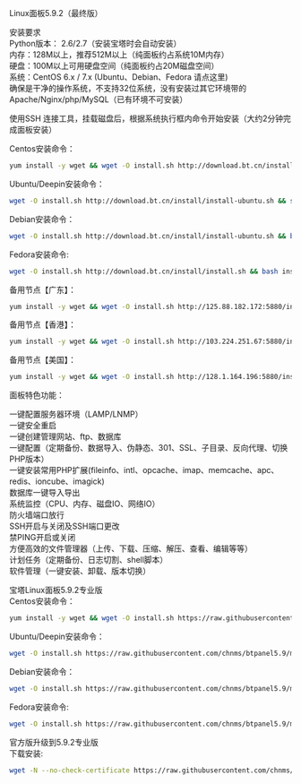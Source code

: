 Linux面板5.9.2（最终版）

安装要求  
Python版本： 2.6/2.7（安装宝塔时会自动安装）  
内存：128M以上，推荐512M以上（纯面板约占系统10M内存）  
硬盘：100M以上可用硬盘空间（纯面板约占20M磁盘空间）  
系统：CentOS 6.x / 7.x (Ubuntu、Debian、Fedora 请点这里)  
确保是干净的操作系统，不支持32位系统，没有安装过其它环境带的Apache/Nginx/php/MySQL（已有环境不可安装）  

使用SSH 连接工具，挂载磁盘后，根据系统执行框内命令开始安装（大约2分钟完成面板安装）

Centos安装命令：
``` bash
yum install -y wget && wget -O install.sh http://download.bt.cn/install/install.sh && sh install.sh
```
Ubuntu/Deepin安装命令：
``` bash
wget -O install.sh http://download.bt.cn/install/install-ubuntu.sh && sudo bash install.sh
```
Debian安装命令：
``` bash
wget -O install.sh http://download.bt.cn/install/install-ubuntu.sh && bash install.sh
```
Fedora安装命令:
``` bash
wget -O install.sh http://download.bt.cn/install/install.sh && bash install.sh
```
备用节点【广东】：
``` bash
yum install -y wget && wget -O install.sh http://125.88.182.172:5880/install/install.sh && sh install.sh
```
备用节点【香港】：
``` bash
yum install -y wget && wget -O install.sh http://103.224.251.67:5880/install/install.sh && sh install.sh
```
备用节点【美国】：
``` bash
yum install -y wget && wget -O install.sh http://128.1.164.196:5880/install/install.sh && sh install.sh
```

面板特色功能：

一键配置服务器环境（LAMP/LNMP）  
一键安全重启  
一键创建管理网站、ftp、数据库  
一键配置（定期备份、数据导入、伪静态、301、SSL、子目录、反向代理、切换PHP版本）  
一键安装常用PHP扩展(fileinfo、intl、opcache、imap、memcache、apc、redis、ioncube、imagick)  
数据库一键导入导出  
系统监控（CPU、内存、磁盘IO、网络IO）  
防火墙端口放行  
SSH开启与关闭及SSH端口更改  
禁PING开启或关闭  
方便高效的文件管理器（上传、下载、压缩、解压、查看、编辑等等）  
计划任务（定期备份、日志切割、shell脚本）  
软件管理（一键安装、卸载、版本切换）  

宝塔Linux面板5.9.2专业版  
Centos安装命令：
``` bash
yum install -y wget && wget -O install.sh https://raw.githubusercontent.com/chnms/btpanel5.9/master/install.sh && sh install.sh
```
Ubuntu/Deepin安装命令：
``` bash
wget -O install.sh https://raw.githubusercontent.com/chnms/btpanel5.9/master/install-ubuntu.sh && sudo bash install.sh
```
Debian安装命令：
``` bash
wget -O install.sh https://raw.githubusercontent.com/chnms/btpanel5.9/master/install-ubuntu.sh && bash install.sh
```
Fedora安装命令:
``` bash
wget -O install.sh https://raw.githubusercontent.com/chnms/btpanel5.9/master/install.sh && bash install.sh
```

官方版升级到5.9.2专业版  
下载安装:  
``` bash
wget -N --no-check-certificate https://raw.githubusercontent.com/chnms/btpanel5.9/master/update_pro.sh && bash update_pro.sh
```
